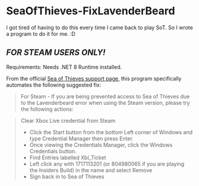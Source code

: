 # SeaOfThieves-FixLavenderBeard
I got tired of having to do this every time I came back to play SoT. So I wrote a program to do it for me. :D

## *FOR STEAM USERS ONLY!*

Requirements: Needs .NET 8 Runtime installed.

From the official [Sea of Thieves support page](https://support.seaofthieves.com/articles/360000792028), this program specifically automates the following suggested fix:
> For Steam - If you are being prevented access to Sea of Thieves due to the Lavenderbeard error when using the Steam version, please try the following actions:

> Clear Xbox Live credential from Steam
> - Click the Start button from the bottom Left corner of Windows and type Credential Manager then press Enter.
> - Once viewing the Credentials Manager, click the Windows Credentials button.
> - Find Entries labelled Xbl_Ticket
> - Left click any with 1717113201 (or 804980065 if you are playing the Insiders Build) in the name and select Remove
> - Sign back in to Sea of Thieves
